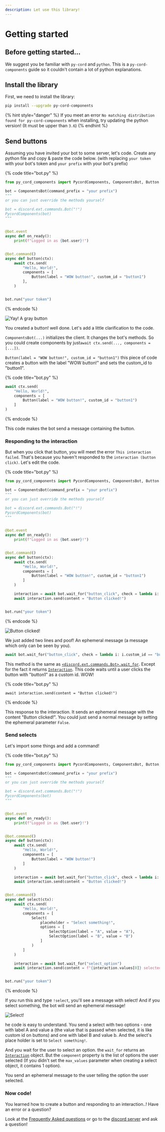```yaml
---
description: Let use this library!
---
```


# Getting started

## Before getting started...

We suggest you be familiar with `py-cord` and `python`. This is a `py-cord-components` guide so it couldn't contain a lot of python explanations.

## Install the library

First, we need to install the library:

```bash
pip install --upgrade py-cord-components
```

{% hint style="danger" %}
If you meet an error `No matching distribution found for py-cord-components` when installing, try updating the python version! (It must be upper than `3.6`)
{% endhint %}

## Send buttons

Assuming you have invited your bot to some server, let's code. Create any python file and copy & paste the code below. (with replacing `your token` with your bot's token and `your prefix` with your bot's prefix)

{% code title="bot.py" %}
```python
from py_cord_components import PycordComponents, ComponentsBot, Button

bot = ComponentsBot(command_prefix = "your prefix")
"""
or you can just override the methods yourself

bot = discord.ext.commands.Bot("!")
PycordComponents(bot)
"""


@bot.event
async def on_ready():
    print(f"Logged in as {bot.user}!")


@bot.command()
async def button(ctx):
    await ctx.send(
        "Hello, World!",
        components = [
            Button(label = "WOW button!", custom_id = "button1")
        ],
    )


bot.run("your token")
```
{% endcode %}

![Yay! A gray button](../.gitbook/assets/image.png)

You created a button! well done. Let's add a little clarification to the code.&#x20;

`ComponentsBot(...)` initializes the client. It changes the bot's methods. So you could create components by  just`await ctx.send(..., components = [...])`.

`Button(label = "WOW button!", custom_id = "button1")` this piece of code creates a button with the label "WOW button!" and sets the custom\_id to "button1".&#x20;

{% code title="bot.py" %}
```python
await ctx.send(
    "Hello, World!",
    components = [
        Button(label = "WOW button!", custom_id = "button1")
    ]
)
```
{% endcode %}

This code makes the bot send a message containing the button.

### Responding to the interaction

&#x20; But when you click that button, you will meet the error `This interaction failed`. That's because you haven't responded to the `interaction (button click)`.  Let's edit the code.

{% code title="bot.py" %}
```python
from py_cord_components import PycordComponents, ComponentsBot, Button

bot = ComponentsBot(command_prefix = "your prefix")
"""
or you can just override the methods yourself

bot = discord.ext.commands.Bot("!")
PycordComponents(bot)
"""


@bot.event
async def on_ready():
    print(f"Logged in as {bot.user}!")


@bot.command()
async def button(ctx):
    await ctx.send(
        "Hello, World!",
        components = [
            Button(label = "WOW button!", custom_id = "button1")
        ]
    )

    interaction = await bot.wait_for("button_click", check = lambda i: i.custom_id == "button1")
    await interaction.send(content = "Button clicked!")


bot.run("your token")
```
{% endcode %}

![Button clicked!](<../.gitbook/assets/image (1).png>)

We just added two lines and poof! An ephemeral message (a message which only can be seen by you).&#x20;

```python
await bot.wait_for("button_click", check = lambda i: i.custom_id == "button1")
```

This method is the same as [`<discord.ext.commands.Bot>.wait_for`](https://discordpy.readthedocs.io/en/stable/ext/commands/api.html?highlight=wait\_for#discord.ext.commands.Bot.wait\_for). Except for the fact it returns [`Interaction`](broken-reference). This code waits until a user clicks the button with "button1" as a custom id. WOW!

{% code title="bot.py" %}
```
await interaction.send(content = "Button clicked!")
```
{% endcode %}

This response to the interaction. It sends an ephemeral message with the content "Button clicked!". You could just send a normal message by setting the ephemeral parameter `False`.

### Send selects

Let's import some things and add a command!

{% code title="bot.py" %}
```python
from py_cord_components import PycordComponents, ComponentsBot, Button, Select, SelectOption

bot = ComponentsBot(command_prefix = "your prefix")
"""
or you can just override the methods yourself

bot = discord.ext.commands.Bot("!")
PycordComponents(bot)
"""


@bot.event
async def on_ready():
    print(f"Logged in as {bot.user}!")


@bot.command()
async def button(ctx):
    await ctx.send(
        "Hello, World!",
        components = [
            Button(label = "WOW button!")
        ]
    )

    interaction = await bot.wait_for("button_click", check = lambda i: i.component.label.startswith("WOW"))
    await interaction.send(content = "Button clicked!")


@bot.command()
async def select(ctx):
    await ctx.send(
        "Hello, World!",
        components = [
            Select(
                placeholder = "Select something!",
                options = [
                    SelectOption(label = "A", value = "A"),
                    SelectOption(label = "B", value = "B")
                ]
            )
        ]
    )

    interaction = await bot.wait_for("select_option")
    await interaction.send(content = f"{interaction.values[0]} selected!")


bot.run("your token")
```
{% endcode %}

If you run this and type `!select`, you'll see a message with select! And if you select something, the bot will send an ephemeral message!

![Select!](<../.gitbook/assets/image (2).png>)

he code is easy to understand. You send a select with two options - one with label A and value a (the value that is passed when selected, it is like custom id on buttons) and one with label B and value b. And the select's place holder is set to `Select something!`.

And you wait for the user to select an option. the `wait_for` returns an [`Interaction`](broken-reference) object. But the `component` property is the list of options the user selected (If you didn't set the `max_values` parameter when creating a select object, it contains 1 option).

You send an ephemeral message to the user telling the option the user selected.

### Now code!

You learned how to create a button and responding to an interaction..! Have an error or a question?&#x20;

Look at the [Frequently Asked questions](frequently-asked-questions.md) or go to the [discord server](https://discord.gg/294KSUxcz2) and ask a question!
